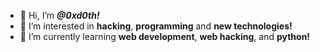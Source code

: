 - 👋 Hi, I’m ***@0xd0th!***
- 👀 I’m interested in **hacking**, **programming** and **new technologies!**
- 🌱 I’m currently learning **web development**, **web hacking**, and **python!**
